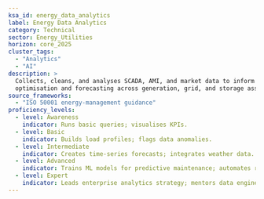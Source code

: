 ```yaml
---
ksa_id: energy_data_analytics
label: Energy Data Analytics
category: Technical
sector: Energy_Utilities
horizon: core_2025
cluster_tags:
  - "Analytics"
  - "AI"
description: >
  Collects, cleans, and analyses SCADA, AMI, and market data to inform asset
  optimisation and forecasting across generation, grid, and storage assets.
source_frameworks:
  - "ISO 50001 energy-management guidance"
proficiency_levels:
  - level: Awareness
    indicator: Runs basic queries; visualises KPIs.
  - level: Basic
    indicator: Builds load profiles; flags data anomalies.
  - level: Intermediate
    indicator: Creates time-series forecasts; integrates weather data.
  - level: Advanced
    indicator: Trains ML models for predictive maintenance; automates report pipelines.
  - level: Expert
    indicator: Leads enterprise analytics strategy; mentors data engineers; applies AI for real-time optimisation.
---
```


